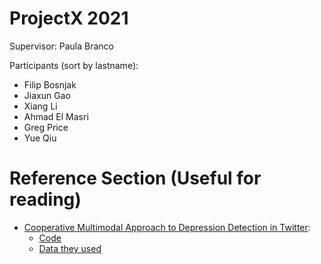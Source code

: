 # ProjectX 2021
Supervisor: Paula Branco

Participants (sort by lastname):
- Filip Bosnjak
- Jiaxun Gao
- Xiang Li
- Ahmad El Masri
- Greg Price
- Yue Qiu

# Reference Section (Useful for reading)
- [Cooperative Multimodal Approach to Depression Detection in Twitter](http://www.qizhang.info/paper/aaai2019.multimodal.pdf):
  - [Code](http://www.qizhang.info/paper/code/DepressionMultiModal.zip)
  - [Data they used](https://drive.google.com/open?id=11ye00sHFY5re2NOBRKreg-tVbDNrc7Xd)
